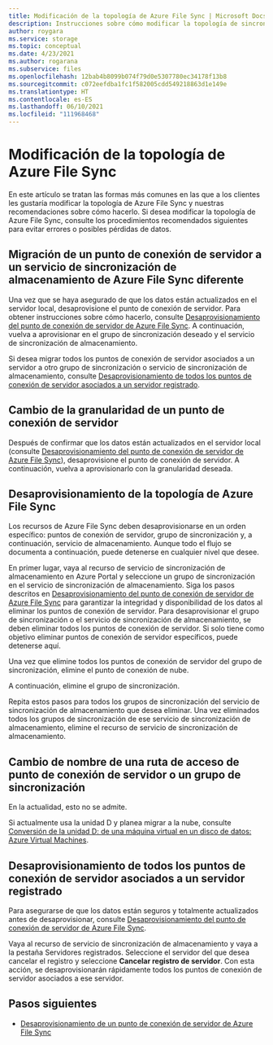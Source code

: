 ```yaml
---
title: Modificación de la topología de Azure File Sync | Microsoft Docs
description: Instrucciones sobre cómo modificar la topología de sincronización de Azure File Sync
author: roygara
ms.service: storage
ms.topic: conceptual
ms.date: 4/23/2021
ms.author: rogarana
ms.subservice: files
ms.openlocfilehash: 12bab4b8099b074f79d0e5307780ec34178f13b8
ms.sourcegitcommit: c072eefdba1fc1f582005cdd549218863d1e149e
ms.translationtype: HT
ms.contentlocale: es-ES
ms.lasthandoff: 06/10/2021
ms.locfileid: "111968468"
---
```

# <a name="modify-your-azure-file-sync-topology"></a>Modificación de la topología de Azure File Sync

En este artículo se tratan las formas más comunes en las que a los clientes les gustaría modificar la topología de Azure File Sync y nuestras recomendaciones sobre cómo hacerlo. Si desea modificar la topología de Azure File Sync, consulte los procedimientos recomendados siguientes para evitar errores o posibles pérdidas de datos.

## <a name="migrate-a-server-endpoint-to-a-different-azure-file-sync-storage-sync-service"></a>Migración de un punto de conexión de servidor a un servicio de sincronización de almacenamiento de Azure File Sync diferente

Una vez que se haya asegurado de que los datos están actualizados en el servidor local, desaprovisione el punto de conexión de servidor. Para obtener instrucciones sobre cómo hacerlo, consulte [Desaprovisionamiento del punto de conexión de servidor de Azure File Sync](./file-sync-deprovision-server-endpoint.md#scenario-2-you-intend-to-delete-your-server-endpoint-and-stop-using-this-specific-azure-file-share). A continuación, vuelva a aprovisionar en el grupo de sincronización deseado y el servicio de sincronización de almacenamiento.

Si desea migrar todos los puntos de conexión de servidor asociados a un servidor a otro grupo de sincronización o servicio de sincronización de almacenamiento, consulte [Desaprovisionamiento de todos los puntos de conexión de servidor asociados a un servidor registrado](#deprovision-all-server-endpoints-associated-with-a-registered-server).

## <a name="change-the-granularity-of-a-server-endpoint"></a>Cambio de la granularidad de un punto de conexión de servidor

Después de confirmar que los datos están actualizados en el servidor local (consulte [Desaprovisionamiento del punto de conexión de servidor de Azure File Sync](./file-sync-deprovision-server-endpoint.md#scenario-2-you-intend-to-delete-your-server-endpoint-and-stop-using-this-specific-azure-file-share)), desaprovisione el punto de conexión de servidor. A continuación, vuelva a aprovisionarlo con la granularidad deseada.

## <a name="deprovision-azure-file-sync-topology"></a>Desaprovisionamiento de la topología de Azure File Sync

Los recursos de Azure File Sync deben desaprovisionarse en un orden específico: puntos de conexión de servidor, grupo de sincronización y, a continuación, servicio de almacenamiento. Aunque todo el flujo se documenta a continuación, puede detenerse en cualquier nivel que desee. 

En primer lugar, vaya al recurso de servicio de sincronización de almacenamiento en Azure Portal y seleccione un grupo de sincronización en el servicio de sincronización de almacenamiento. Siga los pasos descritos en [Desaprovisionamiento del punto de conexión de servidor de Azure File Sync](./file-sync-deprovision-server-endpoint.md) para garantizar la integridad y disponibilidad de los datos al eliminar los puntos de conexión de servidor. Para desaprovisionar el grupo de sincronización o el servicio de sincronización de almacenamiento, se deben eliminar todos los puntos de conexión de servidor. Si solo tiene como objetivo eliminar puntos de conexión de servidor específicos, puede detenerse aquí. 

Una vez que elimine todos los puntos de conexión de servidor del grupo de sincronización, elimine el punto de conexión de nube. 

A continuación, elimine el grupo de sincronización. 

Repita estos pasos para todos los grupos de sincronización del servicio de sincronización de almacenamiento que desea eliminar. Una vez eliminados todos los grupos de sincronización de ese servicio de sincronización de almacenamiento, elimine el recurso de servicio de sincronización de almacenamiento.

## <a name="rename-a-server-endpoint-path-or-sync-group"></a>Cambio de nombre de una ruta de acceso de punto de conexión de servidor o un grupo de sincronización

En la actualidad, esto no se admite. 

Si actualmente usa la unidad D y planea migrar a la nube, consulte [Conversión de la unidad D: de una máquina virtual en un disco de datos: Azure Virtual Machines](../../virtual-machines/windows/change-drive-letter.md).

## <a name="deprovision-all-server-endpoints-associated-with-a-registered-server"></a>Desaprovisionamiento de todos los puntos de conexión de servidor asociados a un servidor registrado

Para asegurarse de que los datos están seguros y totalmente actualizados antes de desaprovisionar, consulte [Desaprovisionamiento del punto de conexión de servidor de Azure File Sync](./file-sync-deprovision-server-endpoint.md).

Vaya al recurso de servicio de sincronización de almacenamiento y vaya a la pestaña Servidores registrados. Seleccione el servidor del que desea cancelar el registro y seleccione **Cancelar registro de servidor**. Con esta acción, se desaprovisionarán rápidamente todos los puntos de conexión de servidor asociados a ese servidor.

## <a name="next-steps"></a>Pasos siguientes
* [Desaprovisionamiento de un punto de conexión de servidor de Azure File Sync](./file-sync-deprovision-server-endpoint.md)